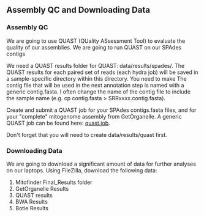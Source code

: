 ## Assembly QC and Downloading Data

### Assembly QC
We are going to use QUAST (QUality ASsessment Tool) to evaluate the quality of our assemblies. We are going to run QUAST on our SPAdes contigs

We need a QUAST results folder for QUAST: data/results/spades/. The QUAST results for each paired set of reads (each hydra job) will be saved in a sample-specific directory within this directory. You need to make The contig file that will be used in the next annotation step is named with a generic contig.fasta. I often change the name of the contig file to include the sample name (e.g. cp contig.fasta > SRRxxxx.contig.fasta).

Create and submit a QUAST job for your SPAdes contigs.fasta files, and for your "complete" mitogenome assembly from GetOrganelle. A generic QUAST job can be found here: [quast.job](https://github.com/SmithsonianWorkshops/Genome_Skimming_Workshop_LAB_2024/blob/main/job_files/quast.job).

Don't forget that you will need to create data/results/quast first.

### Downloading Data
We are going to download a significant amount of data for further analyses on our laptops.  Using FileZilla, download the following data:
1.  Mitofinder Final_Results folder
2.  GetOrganelle Results
3.  QUAST results
4.  BWA Results
5.  Botie Results